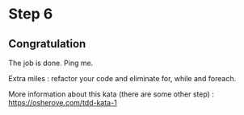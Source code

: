 # Step 6

## Congratulation

The job is done. Ping me.

Extra miles : refactor your code and eliminate for, while and foreach.

More information about this kata (there are some other step) : <https://osherove.com/tdd-kata-1>
